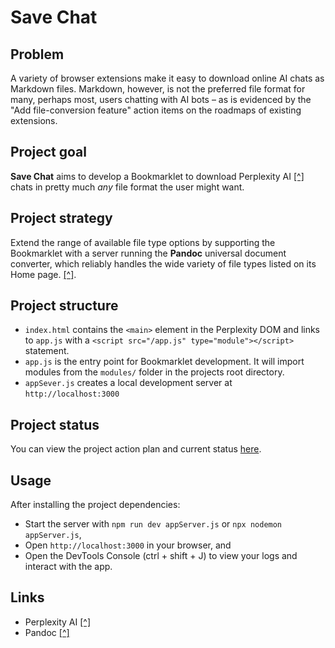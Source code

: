 # Save Chat

## Problem

A variety of browser extensions make it easy to download online AI chats as Markdown files. Markdown, however, is not the preferred file format for many, perhaps most, users chatting with AI bots &ndash; as is evidenced by the "Add file-conversion feature" action items on the roadmaps of existing extensions.

## Project goal

**Save Chat** aims to develop a Bookmarklet to download Perplexity AI [[^]](https://www.perplexity.ai/) chats in pretty much _any_ file format the user might want.

## Project strategy

Extend the range of available file type options by supporting the Bookmarklet with a server running the **Pandoc** universal document converter, which reliably handles the wide variety of file types listed on its Home page. [[^]](https://pandoc.org/).

## Project structure

- `index.html` contains the `<main>` element in the Perplexity DOM and links to `app.js` with a `<script src="/app.js" type="module"></script>` statement.
- `app.js` is the entry point for Bookmarklet development. It will import modules from the `modules/` folder in the projects root directory.
- `appSever.js` creates a local development server at `http://localhost:3000`

## Project status

You can view the project action plan and current status [here](./docs/action-plan.md).

## Usage

After installing the project dependencies:

- Start the server with `npm run dev appServer.js` or `npx nodemon appServer.js`,
- Open `http://localhost:3000` in your browser, and
- Open the DevTools Console (ctrl + shift + J) to view your logs and interact with the app.

## Links

- Perplexity AI [[^]](https://www.perplexity.ai/)
- Pandoc [[^]](https://pandoc.org/)
